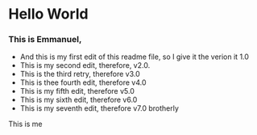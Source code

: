 # Hello World

### This is Emmanuel,
- And this is my first edit of this readme file, so I give it the verion it 1.0
- This is my second edit, therefore, v2.0.
- This is the third retry, therefore v3.0
- This is thee fourth edit, therefore v4.0
- This is my fifth edit, therefore v5.0
- This is my sixth edit, therefore v6.0
- This is my seventh edit, therefore v7.0 brotherly

This is me

